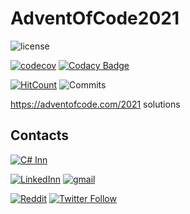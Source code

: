 # AdventOfCode2021

![license](https://img.shields.io/github/license/Almantask/AdventOfCode2021.svg)


[![codecov](https://codecov.io/gh/Almantask/AdventOfCode2021/branch/main/graph/badge.svg?token=AKOYAXKSH7)](https://codecov.io/gh/Almantask/AdventOfCode2021)
[![Codacy Badge](https://api.codacy.com/project/badge/Grade/ddb6c1f00e6247f4ba8bf43076fb3e11)](https://app.codacy.com/gh/Almantask/AdventOfCode2021?utm_source=github.com&utm_medium=referral&utm_content=Almantask/AdventOfCode2021&utm_campaign=Badge_Grade_Settings)


[![HitCount](http://hits.dwyl.com/Almantask/AdventOfCode2021.svg)](http://hits.dwyl.com//Almantask/AdventOfCode2021)
![Commits](https://img.shields.io/github/commits-since/Almantask/AdventOfCode2021.svg)


https://adventofcode.com/2021 solutions

## Contacts

[![C# Inn](https://badgen.net/discord/members/rCMKcUU)](https://discord.gg/rCMKcUU)

[![LinkedInn](https://img.shields.io/badge/LinkedIn-0077B5?style=flat&logo=linkedin&logoColor=white)](https://www.linkedin.com/in/almantas-karpavicius/)
[![gmail](https://img.shields.io/badge/Gmail-D14836?style=flat&logo=gmail&logoColor=white)](mailto:almantusk@gmail.com)

[![Reddit](https://img.shields.io/badge/Reddit-FF4500?style=flat&logo=reddit&logoColor=white)](https://www.reddit.com/user/IFriendlyHelper)
[![Twitter Follow](https://img.shields.io/twitter/follow/Kaisinel2?style=flat&logo=twitter)](https://twitter.com/Kaisinel2)
